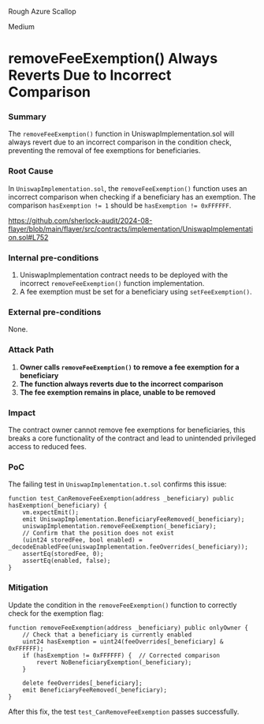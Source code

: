 Rough Azure Scallop

Medium

# removeFeeExemption() Always Reverts Due to Incorrect Comparison

### Summary

The `removeFeeExemption()` function in UniswapImplementation.sol will always revert due to an incorrect comparison in the condition check, preventing the removal of fee exemptions for beneficiaries.

### Root Cause

In `UniswapImplementation.sol`, the `removeFeeExemption()` function uses an incorrect comparison when checking if a beneficiary has an exemption. The comparison `hasExemption != 1` should be `hasExemption != 0xFFFFFF`.

https://github.com/sherlock-audit/2024-08-flayer/blob/main/flayer/src/contracts/implementation/UniswapImplementation.sol#L752

### Internal pre-conditions

1. UniswapImplementation contract needs to be deployed with the incorrect `removeFeeExemption()` function implementation.
2. A fee exemption must be set for a beneficiary using `setFeeExemption()`.

### External pre-conditions

None.

### Attack Path

1. **Owner calls `removeFeeExemption()` to remove a fee exemption for a beneficiary**
2. **The function always reverts due to the incorrect comparison**
3. **The fee exemption remains in place, unable to be removed**

### Impact

The contract owner cannot remove fee exemptions for beneficiaries, this breaks a core functionality of the contract and lead to unintended privileged access to reduced fees.

### PoC

The failing test in `UniswapImplementation.t.sol` confirms this issue:

```solidity
function test_CanRemoveFeeExemption(address _beneficiary) public hasExemption(_beneficiary) {
    vm.expectEmit();
    emit UniswapImplementation.BeneficiaryFeeRemoved(_beneficiary);
    uniswapImplementation.removeFeeExemption(_beneficiary);
    // Confirm that the position does not exist
    (uint24 storedFee, bool enabled) = _decodeEnabledFee(uniswapImplementation.feeOverrides(_beneficiary));
    assertEq(storedFee, 0);
    assertEq(enabled, false);
}
```

### Mitigation

Update the condition in the `removeFeeExemption()` function to correctly check for the exemption flag:

```solidity
function removeFeeExemption(address _beneficiary) public onlyOwner {
    // Check that a beneficiary is currently enabled
    uint24 hasExemption = uint24(feeOverrides[_beneficiary] & 0xFFFFFF);
    if (hasExemption != 0xFFFFFF) {  // Corrected comparison
        revert NoBeneficiaryExemption(_beneficiary);
    }

    delete feeOverrides[_beneficiary];
    emit BeneficiaryFeeRemoved(_beneficiary);
}
```

After this fix, the test `test_CanRemoveFeeExemption` passes successfully.